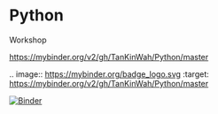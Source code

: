 # Python
Workshop

https://mybinder.org/v2/gh/TanKinWah/Python/master

.. image:: https://mybinder.org/badge_logo.svg
 :target: https://mybinder.org/v2/gh/TanKinWah/Python/master


[![Binder](https://mybinder.org/badge_logo.svg)](https://mybinder.org/v2/gh/TanKinWah/Python/master)
